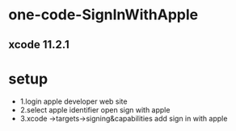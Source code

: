 # one-code-SignInWithApple
## xcode 11.2.1  
# setup 
* 1.login apple developer web site
* 2.select apple identifier open sign with apple 
* 3.xcode ->targets->signing&capabilities add sign in with apple

